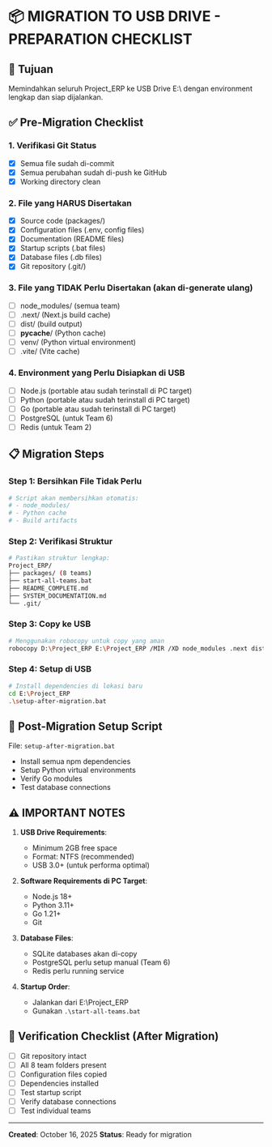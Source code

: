 # 📦 MIGRATION TO USB DRIVE - PREPARATION CHECKLIST

## 🎯 Tujuan
Memindahkan seluruh Project_ERP ke USB Drive E:\ dengan environment lengkap dan siap dijalankan.

## ✅ Pre-Migration Checklist

### 1. Verifikasi Git Status
- [x] Semua file sudah di-commit
- [x] Semua perubahan sudah di-push ke GitHub
- [x] Working directory clean

### 2. File yang HARUS Disertakan
- [x] Source code (packages/)
- [x] Configuration files (.env, config files)
- [x] Documentation (README files)
- [x] Startup scripts (.bat files)
- [x] Database files (.db files)
- [x] Git repository (.git/)

### 3. File yang TIDAK Perlu Disertakan (akan di-generate ulang)
- [ ] node_modules/ (semua team)
- [ ] .next/ (Next.js build cache)
- [ ] dist/ (build output)
- [ ] __pycache__/ (Python cache)
- [ ] venv/ (Python virtual environment)
- [ ] .vite/ (Vite cache)

### 4. Environment yang Perlu Disiapkan di USB
- [ ] Node.js (portable atau sudah terinstall di PC target)
- [ ] Python (portable atau sudah terinstall di PC target)
- [ ] Go (portable atau sudah terinstall di PC target)
- [ ] PostgreSQL (untuk Team 6)
- [ ] Redis (untuk Team 2)

## 📋 Migration Steps

### Step 1: Bersihkan File Tidak Perlu
```bash
# Script akan membersihkan otomatis:
# - node_modules/
# - Python cache
# - Build artifacts
```

### Step 2: Verifikasi Struktur
```bash
# Pastikan struktur lengkap:
Project_ERP/
├── packages/ (8 teams)
├── start-all-teams.bat
├── README_COMPLETE.md
├── SYSTEM_DOCUMENTATION.md
└── .git/
```

### Step 3: Copy ke USB
```bash
# Menggunakan robocopy untuk copy yang aman
robocopy D:\Project_ERP E:\Project_ERP /MIR /XD node_modules .next dist __pycache__ venv
```

### Step 4: Setup di USB
```bash
# Install dependencies di lokasi baru
cd E:\Project_ERP
.\setup-after-migration.bat
```

## 🔧 Post-Migration Setup Script
File: `setup-after-migration.bat`
- Install semua npm dependencies
- Setup Python virtual environments
- Verify Go modules
- Test database connections

## ⚠️ IMPORTANT NOTES

1. **USB Drive Requirements**:
   - Minimum 2GB free space
   - Format: NTFS (recommended)
   - USB 3.0+ (untuk performa optimal)

2. **Software Requirements di PC Target**:
   - Node.js 18+
   - Python 3.11+
   - Go 1.21+
   - Git

3. **Database Files**:
   - SQLite databases akan di-copy
   - PostgreSQL perlu setup manual (Team 6)
   - Redis perlu running service

4. **Startup Order**:
   - Jalankan dari E:\Project_ERP
   - Gunakan `.\start-all-teams.bat`

## 📝 Verification Checklist (After Migration)

- [ ] Git repository intact
- [ ] All 8 team folders present
- [ ] Configuration files copied
- [ ] Dependencies installed
- [ ] Test startup script
- [ ] Verify database connections
- [ ] Test individual teams

---

**Created**: October 16, 2025
**Status**: Ready for migration
